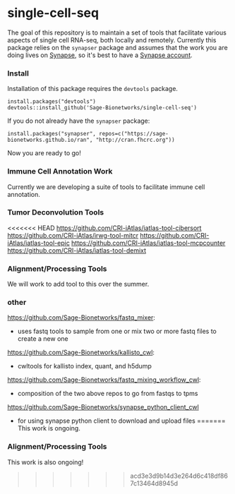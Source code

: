 # single-cell-seq
The goal of this repository is to maintain a set of tools that facilitate various aspects of single cell RNA-seq, both locally and remotely. Currently this package relies on the `synapser` package and assumes that the work you are doing lives on [Synapse](http://www.synapse.org), so it's best to have a [Synapse account](http://www.synapse.org/register). 

### Install
Installation of this package requires the `devtools` package.

```
install.packages("devtools")
devtools::install_github('Sage-Bionetworks/single-cell-seq')
```

If you do not already have the `synapser` package:
```
install.packages("synapser", repos=c("https://sage-bionetworks.github.io/ran", "http://cran.fhcrc.org"))
```
Now you are ready to go!

### Immune Cell Annotation Work
Currently we are developing a suite of tools to facilitate immune cell annotation.

### Tumor Deconvolution Tools
<<<<<<< HEAD
https://github.com/CRI-iAtlas/iatlas-tool-cibersort
https://github.com/CRI-iAtlas/irwg-tool-mitcr
https://github.com/CRI-iAtlas/iatlas-tool-epic
https://github.com/CRI-iAtlas/iatlas-tool-mcpcounter
https://github.com/CRI-iAtlas/iatlas-tool-demixt

### Alignment/Processing Tools
We will work to add tool to this over the summer.

### other
https://github.com/Sage-Bionetworks/fastq_mixer:
- uses fastq tools to sample from one or mix two or more fastq files to create a new one

https://github.com/Sage-Bionetworks/kallisto_cwl:
- cwltools for kallisto index, quant, and h5dump

https://github.com/Sage-Bionetworks/fastq_mixing_workflow_cwl:
- composition of the two above repos to go from fastqs to tpms

https://github.com/Sage-Bionetworks/synapse_python_client_cwl
- for using synapse python client to download and upload files
=======
This work is ongoing.

### Alignment/Processing Tools
This work is also ongoing!
>>>>>>> acd3e3d9b14d3e264d6c418df867c13464d8945d
